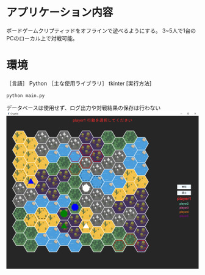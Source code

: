 # アプリケーション内容
ボードゲームクリプティッドをオフラインで遊べるようにする。
3~5人で1台のPCのローカル上で対戦可能。

# 環境
［言語］
Python
［主な使用ライブラリ］
tkinter
[実行方法]
```
python main.py
```

データベースは使用せず、ログ出力や対戦結果の保存は行わない
![alt text](ゲーム画面.png)